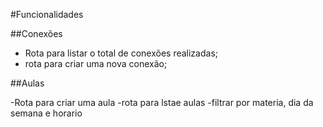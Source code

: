#Funcionalidades

##Conexões
- Rota para listar o total de conexões realizadas;
- rota para criar uma nova conexão;

##Aulas

-Rota para criar uma aula
-rota para lstae aulas
-filtrar por materia, dia da semana e horario